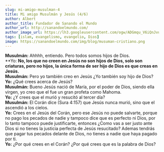 ```yaml
---
slug: mi-amigo-musulman-4
title: Mi amigo Musulmán y Jesús (4/6)
author: Albert
author_title: Fundador de Sanando el Mundo
author_url: http://sanandoelmundo.com/
author_image_url: https://lh3.googleusercontent.com/ogw/ADGmqu_V6iQnJvuIOUFQJ8ebZQW6vvBd8lk0fipmF92Z
tags: [islam, evangelismo, evangelio, Dios]
image: https://sanandoelmundo.com/img/blog/musuman-cristiano.png
---
```


**Musulmán:** Ahhhh, entiendo. Pero todos somos hijos de Dios.  
**Yo: **No, los que no creen en Jesús no son hijos de Dios, solo son criaturas, pero no hijos, la única forma de ser hijo de Dios es que creas en Jesús.**  
**Musulmán:** Pero yo también creo en Jesús ¿Yo también soy hijo de Dios?  
**Yo:** ¿Qué crees acerca de Jesús?  
**Musulmán:** Bueno Jesús nació de María, por el poder de Dios, siendo ella virgen, yo creo que el fue un gran profeta como Mahoma.  
**Yo:** ¿Y crees que el murió y resucitó al tercer día?  
**Musulmán:** El Corán dice (Sura 4:157) que Jesús nunca murió, sino que el ascendió a los cielos.  
**Yo:** Crees en el Jesús del Corán, pero ese Jesús no puede salvarte, porque no pago los pecados de nadie y tampoco dice que es perfecto ni Dios, por lo tanto tampoco puede justificarte, entonces ¿Como vas a ser justo ante Dios si no tienes la justicia perfecta de Jesús resucitado? Ademas tendrás que pagar tus pecados delante de Dios, no tienes a nadie que haya pagado por ti.  
**Yo:** ¿Por qué crees en el Corán? ¿Por qué crees que es la palabra de Dios?